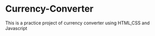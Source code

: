 # Currency-Converter
This is a practice project of currency converter using HTML,CSS and Javascript
